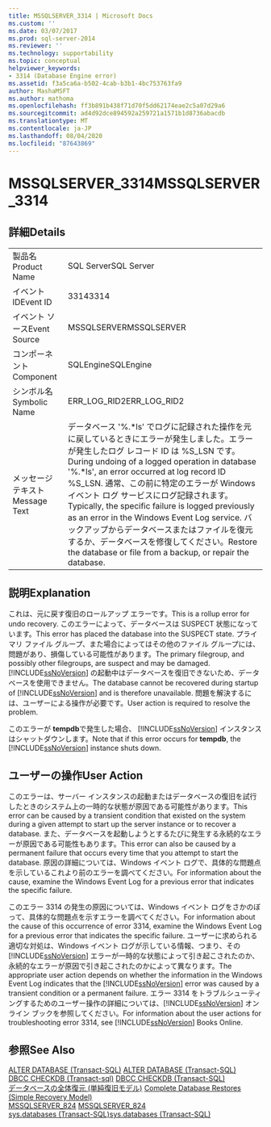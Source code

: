 ```yaml
---
title: MSSQLSERVER_3314 | Microsoft Docs
ms.custom: ''
ms.date: 03/07/2017
ms.prod: sql-server-2014
ms.reviewer: ''
ms.technology: supportability
ms.topic: conceptual
helpviewer_keywords:
- 3314 (Database Engine error)
ms.assetid: f3a5ca6a-b502-4cab-b3b1-4bc753763fa9
author: MashaMSFT
ms.author: mathoma
ms.openlocfilehash: ff3b891b438f71d70f5dd62174eae2c5a07d29a6
ms.sourcegitcommit: ad4d92dce894592a259721a1571b1d8736abacdb
ms.translationtype: MT
ms.contentlocale: ja-JP
ms.lasthandoff: 08/04/2020
ms.locfileid: "87643869"
---
```

# <a name="mssqlserver_3314"></a><span data-ttu-id="4b387-102">MSSQLSERVER_3314</span><span class="sxs-lookup"><span data-stu-id="4b387-102">MSSQLSERVER_3314</span></span>
    
## <a name="details"></a><span data-ttu-id="4b387-103">詳細</span><span class="sxs-lookup"><span data-stu-id="4b387-103">Details</span></span>  
  
|||  
|-|-|  
|<span data-ttu-id="4b387-104">製品名</span><span class="sxs-lookup"><span data-stu-id="4b387-104">Product Name</span></span>|<span data-ttu-id="4b387-105">SQL Server</span><span class="sxs-lookup"><span data-stu-id="4b387-105">SQL Server</span></span>|  
|<span data-ttu-id="4b387-106">イベント ID</span><span class="sxs-lookup"><span data-stu-id="4b387-106">Event ID</span></span>|<span data-ttu-id="4b387-107">3314</span><span class="sxs-lookup"><span data-stu-id="4b387-107">3314</span></span>|  
|<span data-ttu-id="4b387-108">イベント ソース</span><span class="sxs-lookup"><span data-stu-id="4b387-108">Event Source</span></span>|<span data-ttu-id="4b387-109">MSSQLSERVER</span><span class="sxs-lookup"><span data-stu-id="4b387-109">MSSQLSERVER</span></span>|  
|<span data-ttu-id="4b387-110">コンポーネント</span><span class="sxs-lookup"><span data-stu-id="4b387-110">Component</span></span>|<span data-ttu-id="4b387-111">SQLEngine</span><span class="sxs-lookup"><span data-stu-id="4b387-111">SQLEngine</span></span>|  
|<span data-ttu-id="4b387-112">シンボル名</span><span class="sxs-lookup"><span data-stu-id="4b387-112">Symbolic Name</span></span>|<span data-ttu-id="4b387-113">ERR_LOG_RID2</span><span class="sxs-lookup"><span data-stu-id="4b387-113">ERR_LOG_RID2</span></span>|  
|<span data-ttu-id="4b387-114">メッセージ テキスト</span><span class="sxs-lookup"><span data-stu-id="4b387-114">Message Text</span></span>|<span data-ttu-id="4b387-115">データベース '%.\*ls' でログに記録された操作を元に戻しているときにエラーが発生しました。エラーが発生したログ レコード ID は %S_LSN です。</span><span class="sxs-lookup"><span data-stu-id="4b387-115">During undoing of a logged operation in database '%.\*ls', an error occurred at log record ID %S_LSN.</span></span> <span data-ttu-id="4b387-116">通常、この前に特定のエラーが Windows イベント ログ サービスにログ記録されます。</span><span class="sxs-lookup"><span data-stu-id="4b387-116">Typically, the specific failure is logged previously as an error in the Windows Event Log service.</span></span> <span data-ttu-id="4b387-117">バックアップからデータベースまたはファイルを復元するか、データベースを修復してください。</span><span class="sxs-lookup"><span data-stu-id="4b387-117">Restore the database or file from a backup, or repair the database.</span></span>|  
  
## <a name="explanation"></a><span data-ttu-id="4b387-118">説明</span><span class="sxs-lookup"><span data-stu-id="4b387-118">Explanation</span></span>  
 <span data-ttu-id="4b387-119">これは、元に戻す復旧のロールアップ エラーです。</span><span class="sxs-lookup"><span data-stu-id="4b387-119">This is a rollup error for undo recovery.</span></span> <span data-ttu-id="4b387-120">このエラーによって、データベースは SUSPECT 状態になっています。</span><span class="sxs-lookup"><span data-stu-id="4b387-120">This error has placed the database into the SUSPECT state.</span></span> <span data-ttu-id="4b387-121">プライマリ ファイル グループ、また場合によってはその他のファイル グループには、問題があり、損傷している可能性があります。</span><span class="sxs-lookup"><span data-stu-id="4b387-121">The primary filegroup, and possibly other filegroups, are suspect and may be damaged.</span></span> <span data-ttu-id="4b387-122">[!INCLUDE[ssNoVersion](../../includes/ssnoversion-md.md)] の起動中はデータベースを復旧できないため、データベースを使用できません。</span><span class="sxs-lookup"><span data-stu-id="4b387-122">The database cannot be recovered during startup of [!INCLUDE[ssNoVersion](../../includes/ssnoversion-md.md)] and is therefore unavailable.</span></span> <span data-ttu-id="4b387-123">問題を解決するには、ユーザーによる操作が必要です。</span><span class="sxs-lookup"><span data-stu-id="4b387-123">User action is required to resolve the problem.</span></span>  
  
 <span data-ttu-id="4b387-124">このエラーが **tempdb**で発生した場合、 [!INCLUDE[ssNoVersion](../../includes/ssnoversion-md.md)] インスタンスはシャットダウンします。</span><span class="sxs-lookup"><span data-stu-id="4b387-124">Note that if this error occurs for **tempdb**, the [!INCLUDE[ssNoVersion](../../includes/ssnoversion-md.md)] instance shuts down.</span></span>  
  
## <a name="user-action"></a><span data-ttu-id="4b387-125">ユーザーの操作</span><span class="sxs-lookup"><span data-stu-id="4b387-125">User Action</span></span>  
 <span data-ttu-id="4b387-126">このエラーは、サーバー インスタンスの起動またはデータベースの復旧を試行したときのシステム上の一時的な状態が原因である可能性があります。</span><span class="sxs-lookup"><span data-stu-id="4b387-126">This error can be caused by a transient condition that existed on the system during a given attempt to start up the server instance or to recover a database.</span></span> <span data-ttu-id="4b387-127">また、データベースを起動しようとするたびに発生する永続的なエラーが原因である可能性もあります。</span><span class="sxs-lookup"><span data-stu-id="4b387-127">This error can also be caused by a permanent failure that occurs every time that you attempt to start the database.</span></span> <span data-ttu-id="4b387-128">原因の詳細については、Windows イベント ログで、具体的な問題点を示しているこれより前のエラーを調べてください。</span><span class="sxs-lookup"><span data-stu-id="4b387-128">For information about the cause, examine the Windows Event Log for a previous error that indicates the specific failure.</span></span>  
  
 <span data-ttu-id="4b387-129">このエラー 3314 の発生の原因については、Windows イベント ログをさかのぼって、具体的な問題点を示すエラーを調べてください。</span><span class="sxs-lookup"><span data-stu-id="4b387-129">For information about the cause of this occurrence of error 3314, examine the Windows Event Log for a previous error that indicates the specific failure.</span></span> <span data-ttu-id="4b387-130">ユーザーに求められる適切な対処は、Windows イベント ログが示している情報、つまり、その [!INCLUDE[ssNoVersion](../../includes/ssnoversion-md.md)] エラーが一時的な状態によって引き起こされたのか、永続的なエラーが原因で引き起こされたのかによって異なります。</span><span class="sxs-lookup"><span data-stu-id="4b387-130">The appropriate user action depends on whether the information in the Windows Event Log indicates that the [!INCLUDE[ssNoVersion](../../includes/ssnoversion-md.md)] error was caused by a transient condition or a permanent failure.</span></span> <span data-ttu-id="4b387-131">エラー 3314 をトラブルシューティングするためのユーザー操作の詳細については、[!INCLUDE[ssNoVersion](../../includes/ssnoversion-md.md)] オンライン ブックを参照してください。</span><span class="sxs-lookup"><span data-stu-id="4b387-131">For information about the user actions for troubleshooting error 3314, see [!INCLUDE[ssNoVersion](../../includes/ssnoversion-md.md)] Books Online.</span></span>  
  
## <a name="see-also"></a><span data-ttu-id="4b387-132">参照</span><span class="sxs-lookup"><span data-stu-id="4b387-132">See Also</span></span>  
 <span data-ttu-id="4b387-133">[ALTER DATABASE &#40;Transact-SQL&#41;](/sql/t-sql/statements/alter-database-transact-sql) </span><span class="sxs-lookup"><span data-stu-id="4b387-133">[ALTER DATABASE &#40;Transact-SQL&#41;](/sql/t-sql/statements/alter-database-transact-sql) </span></span>  
 <span data-ttu-id="4b387-134">[DBCC CHECKDB &#40;Transact-sql&#41;](/sql/t-sql/database-console-commands/dbcc-checkdb-transact-sql) </span><span class="sxs-lookup"><span data-stu-id="4b387-134">[DBCC CHECKDB &#40;Transact-SQL&#41;](/sql/t-sql/database-console-commands/dbcc-checkdb-transact-sql) </span></span>  
 <span data-ttu-id="4b387-135">[データベースの全体復元 &#40;単純復旧モデル&#41;](../backup-restore/complete-database-restores-simple-recovery-model.md) </span><span class="sxs-lookup"><span data-stu-id="4b387-135">[Complete Database Restores &#40;Simple Recovery Model&#41;](../backup-restore/complete-database-restores-simple-recovery-model.md) </span></span>  
 <span data-ttu-id="4b387-136">[MSSQLSERVER_824](mssqlserver-824-database-engine-error.md) </span><span class="sxs-lookup"><span data-stu-id="4b387-136">[MSSQLSERVER_824](mssqlserver-824-database-engine-error.md) </span></span>  
 [<span data-ttu-id="4b387-137">sys.databases &#40;Transact-SQL&#41;</span><span class="sxs-lookup"><span data-stu-id="4b387-137">sys.databases &#40;Transact-SQL&#41;</span></span>](/sql/relational-databases/system-catalog-views/sys-databases-transact-sql)  
  
  
